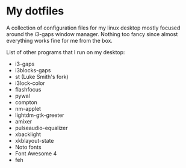 # My dotfiles
A collection of configuration files for my linux desktop mostly focused around the i3-gaps window manager. Nothing
too fancy since almost everything works fine for me from the box.

List of other programs that I run on my desktop:
* i3-gaps
* i3blocks-gaps
* st (Luke Smith's fork)
* i3lock-color
* flashfocus
* pywal
* compton
* nm-applet
* lightdm-gtk-greeter
* amixer
* pulseaudio-equalizer
* xbacklight
* xkblayout-state
* Noto fonts
* Font Awesome 4
* feh
